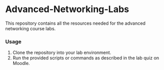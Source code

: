 # Advanced-Networking-Labs
This repository contains all the resources needed for the advanced networking course labs.

### Usage
1. Clone the repository into your lab environment.
2. Run the provided scripts or commands as described in the lab quiz on Moodle.
